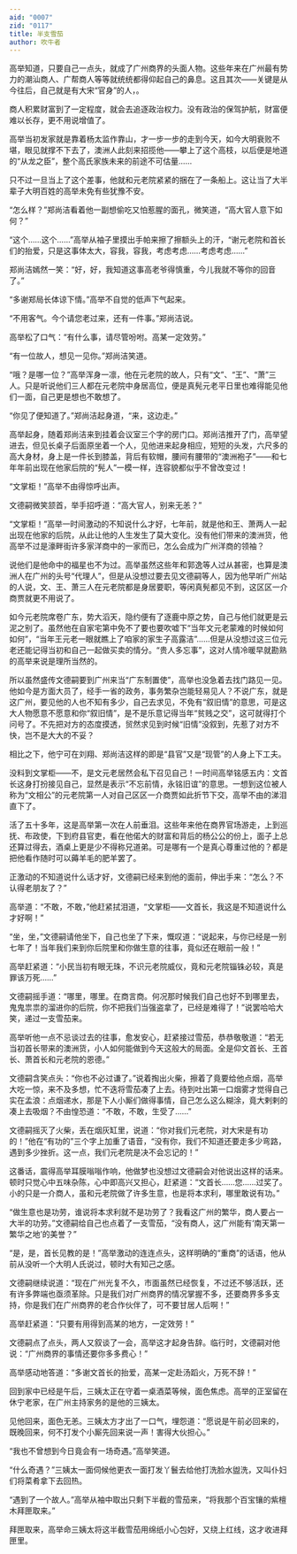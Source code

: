 ```yaml
---
aid: "0007"
zid: "0117"
title: 半支雪茄
author: 吹牛者
---
```


高举知道，只要自己一点头，就成了广州商界的头面人物。这些年来在广州最有势力的潮汕商人、广帮商人等等就统统都得仰起自己的鼻息。这且其次――关键是从今往后，自己就是有大宋“官身”的人，。

商人积累财富到了一定程度，就会去追逐政治权力。没有政治的保驾护航，财富便难以长存，更不用说增值了。

高举当初发家就是靠着杨太监作靠山，才一步一步的走到今天，如今大明衰败不堪，眼见就撑不下去了，澳洲人此刻来招揽他――攀上了这个高枝，以后便是地道的“从龙之臣”，整个高氏家族未来的前途不可估量……

只不过一旦当上了这个差事，他就和元老院紧紧的捆在了一条船上。这让当了大半辈子大明百姓的高举未免有些犹豫不安。

“怎么样？”郑尚洁看着他一副想偷吃又怕惹腥的面孔，微笑道，“高大官人意下如何？”

“这个……这个……”高举从袖子里摸出手帕来擦了擦额头上的汗，“谢元老院和首长们的抬爱，只是这事体太大，容我，容我，考虑考虑……考虑考虑……”

郑尚洁嫣然一笑：“好，好，我知道这事高老爷得慎重，今儿我就不等你的回音了。”

“多谢郑局长体谅下情。”高举不自觉的低声下气起来。

“不用客气。今个请您老过来，还有一件事。”郑尚洁说。

高举松了口气：“有什么事，请尽管吩咐。高某一定效劳。”

“有一位故人，想见一见你。”郑尚洁笑道。

“哦？是哪一位？”高举浑身一凛，他在元老院的故人，只有“文”、“王”、“萧”三人。只是听说他们三人都在元老院中身居高位，便是真髡元老平日里也难得能见他们一面，自己更是想也不敢想了。

“你见了便知道了。”郑尚洁起身道，“来，这边走。”

高举起身，随着郑尚洁来到挂着会议室三个字的房门口。郑尚洁推开了门，高举望进去，但见长桌子后面原坐着一个人，见他进来起身相应，短短的头发，六尺多的高大身材，身上是一件长到膝盖，背后有软帽，腰间有腰带的“澳洲袍子”――和七年年前出现在他家后院的“髡人”一模一样，连容貌都似乎不曾改变过！

“文掌柜！”高举不由得惊呼出声。

文德嗣微笑颔首，举手招呼道：“高大官人，别来无恙？”

“文掌柜！”高举一时间激动的不知说什么才好，七年前，就是他和王、萧两人一起出现在他家的后院，从此让他的人生发生了莫大变化。没有他们带来的澳洲货，他高举不过是濠畔街许多家洋商中的一家而已，怎么会成为广州洋商的领袖？

说他们是他命中的福星也不为过。高举虽然这些年和郭逸等人过从甚密，也算是澳洲人在广州的头号“代理人”，但是从没想过要去见文德嗣等人，因为他早听广州站的人说，文、王、萧三人在元老院都是身居要职，等闲真髡都见不到，这区区一介商贾就更不用说了。

如今元老院席卷广东，势大滔天，隐约便有了逐鹿中原之势，自己与他们就更是云泥之别了。虽然他在自家宅第中免不了要也要吹嘘下“当年文元老蒙难的时候如何如何”，“当年王元老一眼就瞧上了咱家的家生子高露洁”……但是从没想过这三位元老还能记得当初和自己一起做买卖的情分。“贵人多忘事”，这对人情冷暖早就勘熟的高举来说是理所当然的。

所以虽然盛传文德嗣要到广州来当“广东制置使”，高举也没急着去找门路见一见。他如今是方面大员了，经手一省的政务，事务繁杂岂能轻易见人？不说广东，就是这广州，要见他的人也不知有多少，自己去求见，不免有“叙旧情”的意思，可是这大人物愿意不愿意和你“叙旧情”，是不是乐意记得当年“贫贱之交”，这可就得打个问号了。不先把对方的态度摸透，贸然求见到时候“旧情”没叙到，先惹了对方不快，岂不是大大的不妥？

相比之下，他宁可在刘翔、郑尚洁这样的即是“县官”又是“现管”的人身上下工夫。

没料到文掌柜――不，是文元老居然会私下召见自己！一时间高举铭感五内：文首长这身打扮接见自己，显然是表示“不忘前情，永铭旧谊”的意思。一想到这位被人称为“文相公”的元老院第一人对自己区区一介商贾如此折节下交，高举不由的涕泪直下了。

活了五十多年，这是高举第一次在人前垂泪。这些年来他在商界官场游走，上到巡抚、布政使，下到府县官吏，看在他偌大的财富和背后的杨公公的份上，面子上总还算过得去，酒桌上更是少不得称兄道弟。可是哪有一个是真心尊重过他的？都是把他看作随时可以薅羊毛的肥羊罢了。

正激动的不知道说什么话才好，文德嗣已经来到他的面前，伸出手来：“怎么？不认得老朋友了？”

高举道：“不敢，不敢，”他赶紧拭泪道，“文掌柜――文首长，我这是不知道说什么才好啊！”

“坐，坐，”文德嗣请他坐下，自己也坐了下来，慨叹道：“说起来，与你已经是一别七年了！当年我们来到你后院里和你做生意的往事，竟似还在眼前一般！”

高举赶紧道：“小民当初有眼无珠，不识元老院威仪，竟和元老院锱铢必较，真是罪该万死……”

文德嗣摇手道：“哪里，哪里。在商言商。何况那时候我们自己也好不到哪里去，鬼鬼祟祟的溜进你的后院，你不把我们当强盗拿了，已经是难得了！”说罢哈哈大笑，递过一支雪茄来。

高举听他一点不忌谈过去的往事，愈发安心，赶紧接过雪茄，恭恭敬敬道：“若无当初首长带来的澳洲货，小人如何能做到今天这般大的局面。全是仰文首长、王首长、萧首长和元老院的恩德。”

文德嗣含笑点头：“你也不必过谦了。”说着掏出火柴，擦着了竟要给他点烟，高举大吃一惊，来不及多想，忙不迭将雪茄凑了上去。待到吐出第一口烟雾才觉得自己实在孟浪：点烟递水，那是下人小厮们做得事情，自己怎么这么糊涂，竟大剌剌的凑上去吸烟？不由惶恐道：“不敢，不敢，生受了……”

文德嗣摇灭了火柴，丢在烟灰缸里，说道：“你对我们元老院，对大宋是有功的！”他在“有功的”三个字上加重了语音，“没有你，我们不知道还要走多少弯路，遇到多少挫折。这一点，我们元老院是决不会忘记的！”

这番话，震得高举耳膜嗡嗡作响，他做梦也没想过文德嗣会对他说出这样的话来。顿时只觉心中五味杂陈，心中即高兴又担心，赶紧道：“文首长……您……过奖了。小的只是一介商人，虽和元老院做了许多生意，也是将本求利，哪里敢说有功。”

“做生意也是功劳，谁说将本求利就不是功劳了？我看这广州的繁华，商人要占一大半的功劳。”文德嗣给自己也点着了一支雪茄，“没有商人，这广州能有‘南天第一繁华之地’的美誉？”

“是，是，首长见教的是！”高举激动的连连点头，这样明确的“重商”的话语，他从前从没听一个大明人氏说过，顿时大有知己之感。

文德嗣继续说道：“现在广州光复不久，市面虽然已经恢复，不过还不够活跃，还有许多弊端也亟须革除。只是我们对广州商界的情况掌握不多，还要商界多多支持，你是我们在广州商界的老合作伙伴了，可不要甘居人后啊！”

高举赶紧道：“只要有用得到高某的地方，一定效劳！”

文德嗣点了点头，两人又叙谈了一会，高举这才起身告辞。临行时，文德嗣对他说：“广州商界的事情还要你多多费心！”

高举感动地答道：“多谢文首长的抬爱，高某一定赴汤蹈火，万死不辞！”

回到家中已经是午后，三姨太正在守着一桌酒菜等候，面色焦虑。高举的正室留在休宁老家，在广州主持家务的是他的三姨太。

见他回来，面色无恙。三姨太方才出了一口气，埋怨道：“愿说是午前必回来的，既晚回来，何不打发个小厮先回来说一声！害得大伙担心。”

“我也不曾想到今日竟会有一场奇遇。”高举笑道。

“什么奇遇？”三姨太一面伺候他更衣一面打发丫鬟去给他打洗脸水盥洗，又叫仆妇们将菜肴拿下去回热。

“遇到了一个故人。”高举从袖中取出只剩下半截的雪茄来，“将我那个百宝镶的紫檀木拜匣取来。”

拜匣取来，高举命三姨太将这半截雪茄用绵纸小心包好，又绕上红线，这才收进拜匣里。
